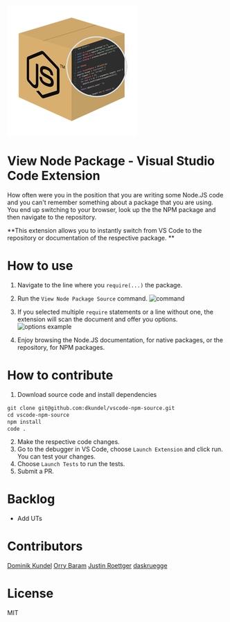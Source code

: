 ![](images/logo-300x.png)
# View Node Package - Visual Studio Code Extension

How often were you in the position that you are writing some Node.JS code and you can't remember
something about a package that you are using. You end up switching to your browser, look up the
the NPM package and then navigate to the repository.

**This extension allows you to instantly switch from VS Code to the repository or documentation of
the respective package. **

# How to use 

1. Navigate to the line where you `require(...)` the package.

2. Run the `View Node Package Source` command.
![command](https://github.com/dkundel/vscode-npm-source/raw/master/images/command.png)

3. If you selected multiple `require` statements or a line without one, the extension will scan the document and offer you options.
![options example](https://github.com/dkundel/vscode-npm-source/raw/master/images/options.png)

4. Enjoy browsing the Node.JS documentation, for native packages, or the repository, for NPM packages. 

# How to contribute

1. Download source code and install dependencies 
```
git clone git@github.com:dkundel/vscode-npm-source.git
cd vscode-npm-source
npm install
code .
```
2. Make the respective code changes.
3. Go to the debugger in VS Code, choose `Launch Extension` and click run. You can test your changes.
4. Choose `Launch Tests` to run the tests.
5. Submit a PR.

# Backlog

  - Add UTs

# Contributors

[Dominik Kundel](https://github.com/dkundel)
[Orry Baram](https://github.com/orrybaram)
[Justin Roettger](https://github.com/jlroettger)
[daskruegge](https://github.com/daskruegge)

# License

MIT